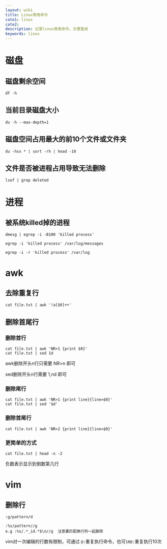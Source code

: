 ```yaml
---
layout: wiki
title: Linux常用命令
cate1: linux
cate2:
description: 记录linux常用命令，方便查阅
keywords: linux
---
```


# 磁盘
## 磁盘剩余空间
`df -h`
## 当前目录磁盘大小
`du -h --max-depth=1`
## 磁盘空间占用最大的前10个文件或文件夹
`du -hsx * | sort -rh | head -10`
## 文件是否被进程占用导致无法删除
`lsof | grep deleted`

# 进程
## 被系统killed掉的进程
`dmesg | egrep -i -B100 'killed process'`

`egrep -i 'killed process' /var/log/messages`

`egrep -i -r 'killed process' /var/log`

# awk
## 去除重复行
`cat file.txt | awk '!a[$0]++'`
## 删除首尾行
### 删除首行
```
cat file.txt | awk 'NR>1 {print $0}'
cat file.txt | sed 1d
```

awk删除开头n行只需要 NR>n 即可

sed删除开头n行需要 1,nd 即可
### 删除尾行
```
cat file.txt | awk 'NR>1 {print line}{line=$0}'
cat file.txt | sed '$d'
````

### 删除首尾行
`cat file.txt | awk 'NR>2 {print line}{line=$0}'`

### 更简单的方式
`cat file.txt | head -n -2`

负数表示显示到倒数第几行

# vim
## 删除行
```
:g/pattern/d

:%s/pattern//g
e.g :%s/.*_id.*$\n//g  注意要匹配换行符一起删除
```
vim对一次编辑的行数有限制，可通过 `@:`重复执行命令，也可`10@:`重复执行10次